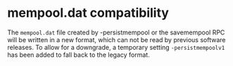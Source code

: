 mempool.dat compatibility
========================

The `mempool.dat` file created by -persistmempool or the savemempool RPC will
be written in a new format, which can not be read by previous software
releases. To allow for a downgrade, a temporary setting `-persistmempoolv1` has
been added to fall back to the legacy format.
